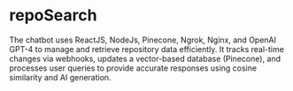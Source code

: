 # repoSearch
The chatbot uses ReactJS, NodeJs, Pinecone, Ngrok, Nginx, and OpenAI GPT-4 to manage and retrieve repository data efficiently. It tracks real-time changes via webhooks, updates a vector-based database (Pinecone), and processes user queries to provide accurate responses using cosine similarity and AI generation.
